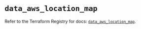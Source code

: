 # `data_aws_location_map`

Refer to the Terraform Registry for docs: [`data_aws_location_map`](https://registry.terraform.io/providers/hashicorp/aws/6.2.0/docs/data-sources/location_map).
